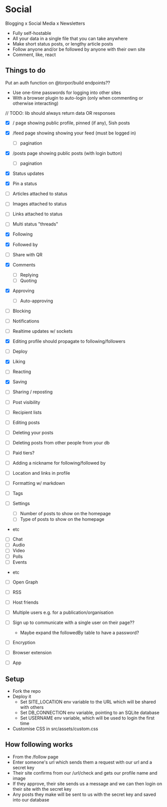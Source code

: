 # Social

Blogging x Social Media x Newsletters

- Fully self-hostable
- All your data in a single file that you can take anywhere
- Make short status posts, or lengthy article posts
- Follow anyone and/or be followed by anyone with their own site
- Comment, like, react

## Things to do

Put an auth function on @torpor/build endpoints??

- Use one-time passwords for logging into other sites
- With a browser plugin to auto-login (only when commenting or otherwise interacting)

// TODO: lib should always return data OR responses

- [x] / page showing public profile, pinned (if any), 5ish posts
- [x] /feed page showing showing your feed (must be logged in)
  - [ ] pagination
- [x] /posts page showing public posts (with login button)
  - [ ] pagination
- [x] Status updates
- [x] Pin a status
- [ ] Articles attached to status
- [ ] Images attached to status
- [ ] Links attached to status
- [ ] Multi status "threads"
- [x] Following
- [x] Followed by
- [ ] Share with QR
- [x] Comments
  - [ ] Replying
  - [ ] Quoting
- [x] Approving
  - [ ] Auto-approving
- [ ] Blocking
- [ ] Notifications
- [ ] Realtime updates w/ sockets
- [x] Editing profile should propagate to following/followers
- [ ] Deploy

- [x] Liking
- [ ] Reacting
- [x] Saving
- [ ] Sharing / reposting
- [ ] Post visibility
- [ ] Recipient lists
- [ ] Editing posts
- [ ] Deleting your posts
- [ ] Deleting posts from other people from your db
- [ ] Paid tiers?
- [ ] Adding a nickname for following/followed by
- [ ] Location and links in profile
- [ ] Formatting w/ markdown
- [ ] Tags
- [ ] Settings
  - [ ] Number of posts to show on the homepage
  - [ ] Type of posts to show on the homepage
- etc

- [ ] Chat
- [ ] Audio
- [ ] Video
- [ ] Polls
- [ ] Events
- etc

- [ ] Open Graph
- [ ] RSS
- [ ] Host friends
- [ ] Multiple users e.g. for a publication/organisation
- [ ] Sign up to communicate with a single user on their page??
  - Maybe expand the followedBy table to have a password?
- [ ] Encryption

- [ ] Browser extension

- [ ] App

## Setup

- Fork the repo
- Deploy it
  - Set SITE_LOCATION env variable to the URL which will be shared with others
  - Set DB_CONNECTION env variable, pointing to an SQLite database
  - Set USERNAME env variable, which will be used to login the first time
- Customise CSS in src/assets/custom.css

## How following works

- From the /follow page
- Enter someone's url which sends them a request with our url and a secret key
- Their site confirms from our /url/check and gets our profile name and image
- If they approve, their site sends us a message and we can then login on their site with the secret key
- Any posts they make will be sent to us with the secret key and saved into our database
